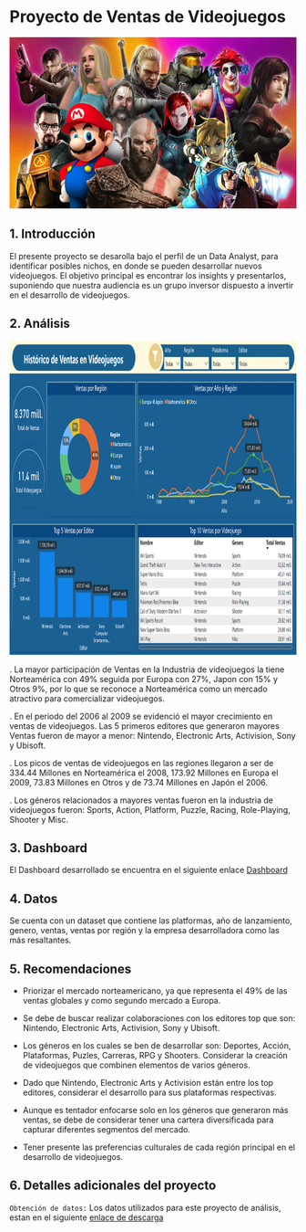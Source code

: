 # Proyecto de Ventas de Videojuegos

<p align=center>
<img src="src\logo.png" height="300" weight="300">
</p>


## **1. Introducción**

El presente proyecto se desarolla bajo el perfil de un Data Analyst, para identificar posibles nichos, en donde se pueden desarrollar nuevos videojuegos. El objetivo principal es encontrar los insights y presentarlos, suponiendo que nuestra audiencia es un grupo inversor dispuesto a invertir en el desarrollo de videojuegos.


## **2. Análisis**

<p align=center>
<img src="src\dashboard.png" height="550" weight="650">
</p>


. La mayor participación de Ventas en la Industria de videojuegos la tiene Norteamérica con 49% seguida por Europa con 27%, Japon con 15% y Otros 9%, por lo que se reconoce a Norteamérica como un mercado atractivo para comercializar videojuegos.

. En el periodo del 2006 al 2009 se evidenció el mayor crecimiento en ventas de videojuegos. Las 5 primeros editores que generaron mayores Ventas fueron de mayor a menor: Nintendo, Electronic Arts, Activision, Sony y Ubisoft.

. Los picos de ventas de videojuegos en las regiones llegaron a ser de 334.44 Millones en Norteamérica el 2008, 173.92 Millones en Europa el 2009,  73.83 Millones en Otros y de 
73.74 Millones en Japón el 2006.  

. Los géneros relacionados a mayores ventas fueron en la industria de videojuegos fueron:  Sports, Action,  Platform, Puzzle, Racing, Role-Playing, Shooter y Misc.


## **3. Dashboard**
El Dashboard desarrollado se encuentra en el siguiente enlace [Dashboard](https://app.powerbi.com/view?r=eyJrIjoiZTg2ODMxNTctNjY0ZS00NTUyLTgzYzUtNzRhMmI2ZTUyZjcwIiwidCI6ImM0YTY2YzM0LTJiYjctNDUxZi04YmUxLWIyYzI2YTQzMDE1OCIsImMiOjR9)


## **4. Datos**

Se cuenta con un dataset que contiene las platformas, año de lanzamiento, genero, ventas, ventas por región y la empresa desarrolladora como las más resaltantes.

## **5. Recomendaciones**

- Priorizar el mercado norteamericano, ya que representa el 49% de las ventas globales y como segundo mercado a Europa.

- Se debe de buscar realizar colaboraciones con los editores top que son: Nintendo, Electronic Arts, Activision, Sony y Ubisoft.

- Los géneros en los cuales se ben de desarrollar son: Deportes, Acción, Plataformas, Puzles, Carreras, RPG y Shooters. Considerar la creación de videojuegos que combinen elementos de varios géneros.

- Dado que Nintendo, Electronic Arts y Activision están entre los top editores, considerar el desarrollo para sus plataformas respectivas.

- Aunque es tentador enfocarse solo en los géneros que generaron más ventas, se debe de considerar tener una cartera diversificada para capturar diferentes segmentos del mercado.

- Tener presente las preferencias culturales de cada región principal en el desarrollo de videojuegos.

## **6. Detalles adicionales del proyecto**

`Obtención de datos:` Los datos utilizados para este proyecto de análisis, estan en el siguiente [enlace de descarga](https://drive.google.com/drive/folders/1k7hHtI3bGQ9UykEvdEwnRecXJAwQBaQQ?usp=sharing) 
